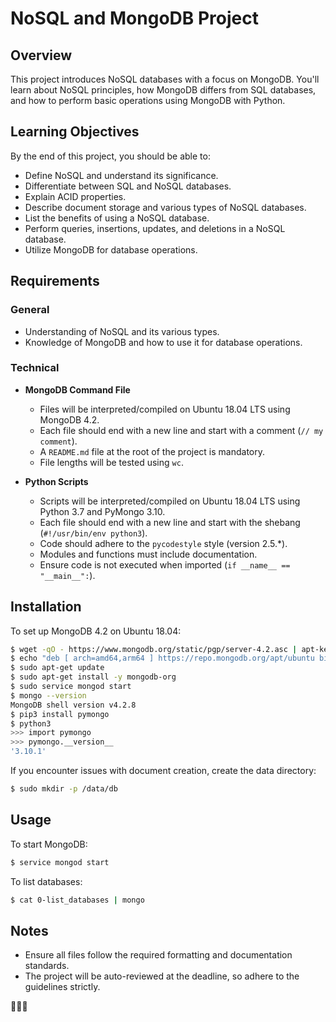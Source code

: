 # NoSQL and MongoDB Project

## Overview
This project introduces NoSQL databases with a focus on MongoDB. You'll learn about NoSQL principles, how MongoDB differs from SQL databases, and how to perform basic operations using MongoDB with Python.

## Learning Objectives
By the end of this project, you should be able to:
- Define NoSQL and understand its significance.
- Differentiate between SQL and NoSQL databases.
- Explain ACID properties.
- Describe document storage and various types of NoSQL databases.
- List the benefits of using a NoSQL database.
- Perform queries, insertions, updates, and deletions in a NoSQL database.
- Utilize MongoDB for database operations.

## Requirements
### General
- Understanding of NoSQL and its various types.
- Knowledge of MongoDB and how to use it for database operations.

### Technical
- **MongoDB Command File**
  - Files will be interpreted/compiled on Ubuntu 18.04 LTS using MongoDB 4.2.
  - Each file should end with a new line and start with a comment (`// my comment`).
  - A `README.md` file at the root of the project is mandatory.
  - File lengths will be tested using `wc`.

- **Python Scripts**
  - Scripts will be interpreted/compiled on Ubuntu 18.04 LTS using Python 3.7 and PyMongo 3.10.
  - Each file should end with a new line and start with the shebang (`#!/usr/bin/env python3`).
  - Code should adhere to the `pycodestyle` style (version 2.5.*).
  - Modules and functions must include documentation.
  - Ensure code is not executed when imported (`if __name__ == "__main__":`).

## Installation
To set up MongoDB 4.2 on Ubuntu 18.04:
```bash
$ wget -qO - https://www.mongodb.org/static/pgp/server-4.2.asc | apt-key add -
$ echo "deb [ arch=amd64,arm64 ] https://repo.mongodb.org/apt/ubuntu bionic/mongodb-org/4.2 multiverse" > /etc/apt/sources.list.d/mongodb-org-4.2.list
$ sudo apt-get update
$ sudo apt-get install -y mongodb-org
$ sudo service mongod start
$ mongo --version
MongoDB shell version v4.2.8
$ pip3 install pymongo
$ python3
>>> import pymongo
>>> pymongo.__version__
'3.10.1'
```
If you encounter issues with document creation, create the data directory:
```bash
$ sudo mkdir -p /data/db
```

## Usage
To start MongoDB:
```bash
$ service mongod start
```

To list databases:
```bash
$ cat 0-list_databases | mongo
```

## Notes
- Ensure all files follow the required formatting and documentation standards.
- The project will be auto-reviewed at the deadline, so adhere to the guidelines strictly. 

💯💯💯
